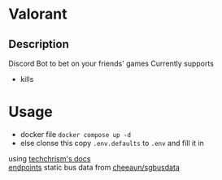 # Valorant
## Description
Discord Bot to bet on your friends' games 
Currently supports
- kills

# Usage 
- docker file `docker compose up -d`
- else clonse this copy `.env.defaults` to `.env` and fill it in

using [techchrism's docs](https://valapidocs.techchrism.me/)  
[endpoints](https://gist.github.com/Kavan72/b6e0bfdf21d610148f64df878b8a2cc5)
static bus data from [cheeaun/sgbusdata](https://github.com/cheeaun/sgbusdata)
